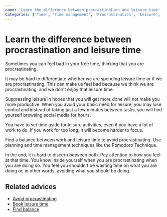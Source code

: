 ```yaml
---
name: 'Learn the difference between procrastination and leisure time'
Categories: ['Time', 'Time management', 'Procrastination', 'Leisure', 'Balance']
---
```

# Learn the difference between procrastination and leisure time

Sometimes you can feel bad in your free time, thinking that you are procrastinating.

It may be hard to differentiate whether we are spending leisure time or if we are procrastinating. This can make us feel bad because we think we are procrastinating, and we don't enjoy that leisure time.

Suppressing leisure in hopes that you will get more done will not make you more productive. When you avoid your basic need for leisure, you may lose control and instead of taking just a few minutes between tasks, you will find yourself browsing social media for hours.

You have to set time aside for leisure activities, even if you have a lot of work to do. If you work for too long, it will become harder to focus.

Find a balance between work and leisure time to avoid procrastinating. Use planning and time management techniques like the Pomodoro Technique.

In the end, it is hard to discern between both. Pay attention to how you feel at that time. You know inside yourself when you are procrastinating when you are doing so. You feel you shouldn't be wasting time on what you are doing or, in other words, avoiding what you should be doing.

## Related advices

- [Avoid procrastinating](Avoid%20procrastinating)
- [Book leisure time](Book%20leisure%20time/index.md)
- [Find balance](Find%20balance/index.md)